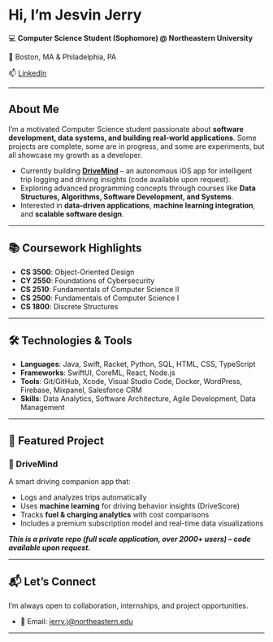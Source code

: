 # Hi, I’m Jesvin Jerry

💻 **Computer Science Student (Sophomore) @ Northeastern University**

📍 Boston, MA & Philadelphia, PA

📫 [LinkedIn](https://www.linkedin.com/in/jesvin-jerry/)

---

## About Me

I’m a motivated Computer Science student passionate about **software development, data systems, and building real-world applications**. Some projects are complete, some are in progress, and some are experiments, but all showcase my growth as a developer.

* Currently building **[DriveMind](https://apps.apple.com/us/app/drivemind/id6743726786)** – an autonomous iOS app for intelligent trip logging and driving insights (code available upon request).
* Exploring advanced programming concepts through courses like **Data Structures, Algorithms, Software Development, and Systems**.
* Interested in **data-driven applications**, **machine learning integration**, and **scalable software design**.

---

## 📚 Coursework Highlights

* **CS 3500**: Object-Oriented Design
* **CY 2550**: Foundations of Cybersecurity
* **CS 2510**: Fundamentals of Computer Science II
* **CS 2500**: Fundamentals of Computer Science I
* **CS 1800**: Discrete Structures

---

## 🛠️ Technologies & Tools

* **Languages**: Java, Swift, Racket, Python, SQL, HTML, CSS, TypeScript
* **Frameworks**: SwiftUI, CoreML, React, Node.js
* **Tools**: Git/GitHub, Xcode, Visual Studio Code, Docker, WordPress, Firebase, Mixpanel, Salesforce CRM
* **Skills**: Data Analytics, Software Architecture, Agile Development, Data Management

---

## 🌟 Featured Project

### 🚗 DriveMind

A smart driving companion app that:

* Logs and analyzes trips automatically
* Uses **machine learning** for driving behavior insights (DriveScore)
* Tracks **fuel & charging analytics** with cost comparisons
* Includes a premium subscription model and real-time data visualizations

***This is a private repo (full scale application, over 2000+ users) – code available upon request.***

---

## 📬 Let’s Connect

I’m always open to collaboration, internships, and project opportunities.

* 📧 Email: jerry.j@northeastern.edu

---
